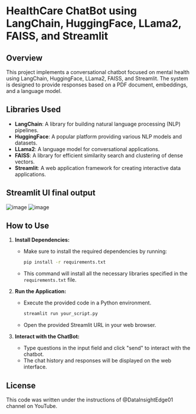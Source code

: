 # HealthCare ChatBot using LangChain, HuggingFace, LLama2, FAISS, and Streamlit

## Overview

This project implements a conversational chatbot focused on mental health using LangChain, HuggingFace, LLama2, FAISS, and Streamlit. The system is designed to provide responses based on a PDF document, embeddings, and a language model.

## Libraries Used

- **LangChain**: A library for building natural language processing (NLP) pipelines.
- **HuggingFace**: A popular platform providing various NLP models and datasets.
- **LLama2**: A language model for conversational applications.
- **FAISS**: A library for efficient similarity search and clustering of dense vectors.
- **Streamlit**: A web application framework for creating interactive data applications.

## Streamlit UI final output
![image](https://github.com/HebaAfify/LLAMA2-HealthCare-Chatbot/assets/44413469/31f5b5f5-2be3-4bdf-960c-831a48d8de49)
![image](https://github.com/HebaAfify/LLAMA2-HealthCare-Chatbot/assets/44413469/10be4f5a-9e22-4207-805e-63328202d274)

## How to Use

1. **Install Dependencies:**
   - Make sure to install the required dependencies by running:
     ```bash
     pip install -r requirements.txt
     ```
   - This command will install all the necessary libraries specified in the `requirements.txt` file.

2. **Run the Application:**
   - Execute the provided code in a Python environment.
     ```bash
     streamlit run your_script.py
     ```
   - Open the provided Streamlit URL in your web browser.

3. **Interact with the ChatBot:**
   - Type questions in the input field and click "send" to interact with the chatbot.
   - The chat history and responses will be displayed on the web interface.

   
## License 
This code was written under the instructions of @DataInsightEdge01 channel on YouTube.


